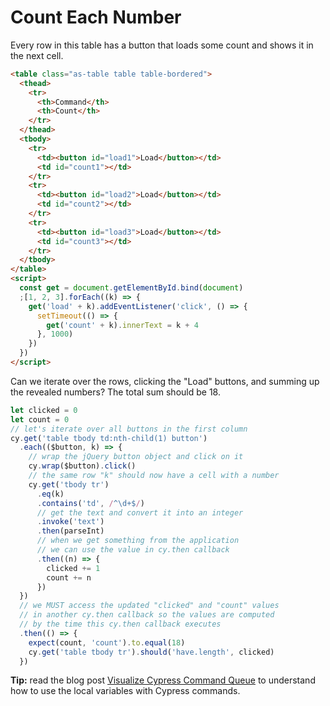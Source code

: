 # Count Each Number

<!-- fiddle Count each number -->

Every row in this table has a button that loads some count and shows it in the next cell.

```html hide
<table class="as-table table table-bordered">
  <thead>
    <tr>
      <th>Command</th>
      <th>Count</th>
    </tr>
  </thead>
  <tbody>
    <tr>
      <td><button id="load1">Load</button></td>
      <td id="count1"></td>
    </tr>
    <tr>
      <td><button id="load2">Load</button></td>
      <td id="count2"></td>
    </tr>
    <tr>
      <td><button id="load3">Load</button></td>
      <td id="count3"></td>
    </tr>
  </tbody>
</table>
<script>
  const get = document.getElementById.bind(document)
  ;[1, 2, 3].forEach((k) => {
    get('load' + k).addEventListener('click', () => {
      setTimeout(() => {
        get('count' + k).innerText = k + 4
      }, 1000)
    })
  })
</script>
```

Can we iterate over the rows, clicking the "Load" buttons, and summing up the revealed numbers? The total sum should be 18.

```js
let clicked = 0
let count = 0
// let's iterate over all buttons in the first column
cy.get('table tbody td:nth-child(1) button')
  .each(($button, k) => {
    // wrap the jQuery button object and click on it
    cy.wrap($button).click()
    // the same row "k" should now have a cell with a number
    cy.get('tbody tr')
      .eq(k)
      .contains('td', /^\d+$/)
      // get the text and convert it into an integer
      .invoke('text')
      .then(parseInt)
      // when we get something from the application
      // we can use the value in cy.then callback
      .then((n) => {
        clicked += 1
        count += n
      })
  })
  // we MUST access the updated "clicked" and "count" values
  // in another cy.then callback so the values are computed
  // by the time this cy.then callback executes
  .then(() => {
    expect(count, 'count').to.equal(18)
    cy.get('table tbody tr').should('have.length', clicked)
  })
```

**Tip:** read the blog post [Visualize Cypress Command Queue](https://glebbahmutov.com/blog/visualize-cypress-command-queue/) to understand how to use the local variables with Cypress commands.

<!-- fiddle-end -->
